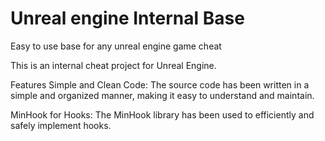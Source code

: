 Unreal engine Internal Base
=====
Easy to use base for any unreal engine game cheat

This is an internal cheat project for Unreal Engine.

Features
Simple and Clean Code: The source code has been written in a simple and organized manner, making it easy to understand and maintain.

MinHook for Hooks: The MinHook library has been used to efficiently and safely implement hooks.


